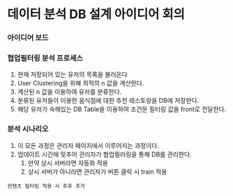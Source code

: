 # 데이터 분석 DB 설계 아이디어 회의



### 아이디어 보드





### 협업필터링 분석 프로세스

1. 현재 저장되어 있는 유저의 목록을 불러온다
2. User Clustering을 위해 최적의 n 값을 계산한다.
3. 계산된 n 값을 이용하여 유저를 분류한다.
4. 분류된 유저들이 이용한 음식점에 대한 추천 레스토랑을 DB에 저장한다.
5. 해당 유저가 속해있는 DB Table을 이용하여 조건문 필터링 값을 front로 전달한다.



### 분석 시나리오

1. 이 모든 과정은 관리자 페이지에서 이루어지는 과정이다.
2. 업데이트 시간에 맞추어 관리자가 협업필러링을 통해 DB를 관리한다.
   1. 만약 상시 서버라면 자동화 적용
   2. 상시 서버가 아니라면 관리자가 버튼 클릭 시 train 적용



```
컨텐츠 필터링 적용 시 추후 추가
```

